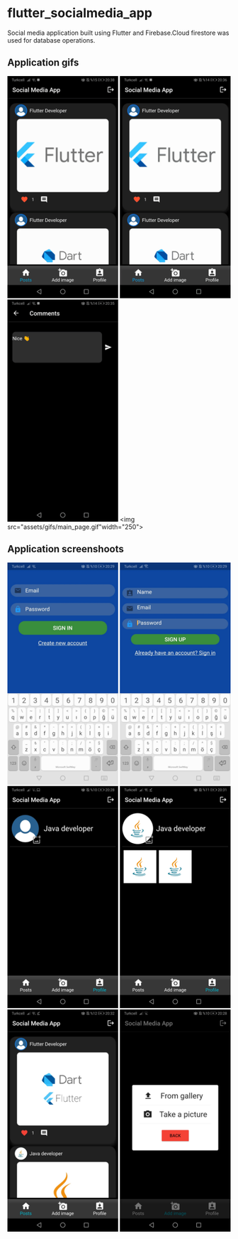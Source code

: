 # flutter_socialmedia_app
Social media application built using Flutter and Firebase.Cloud firestore was used for database operations.

## Application gifs
<img src="assets/gifs/app.gif" width="250"> <img src="assets/gifs/app2.gif" width="250"> 
<img src="assets/gifs/comment.gif" width="250">  <img src="assets/gifs/main_page.gif"width="250">

## Application screenshoots
<img src="assets/images/sign_in_page.jpg" width="250">  <img src="assets/images/sign_up_page.jpg" width="250">
<img src="assets/images/profile_page1.jpg" width="250">  <img src="assets/images/profile_page2.jpg" width="250">
<img src="assets/images/main_page2.jpg" width="250">  <img src="assets/images/add_image_page.jpg" width="250">
